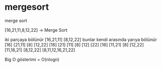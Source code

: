 # mergesort
merge sort 


[16,21,11,8,12,22] -> Merge Sort

iki parçaya bölünür
[16,21,11]                      [8,12,22]
bunlar kendi arasında yarıya bölünür
[16]  [21,11]               [8] [12,22]
[16]  [21]  [11]              [8] [12]  [22]
[16]  [11,21]                 [8] [12,22]
[11,16,21]                  [8,12,22]
             [8,11,12,16,21,22]
             
 
Big O gösterimi = O(nlogn)


